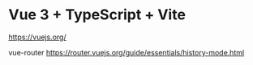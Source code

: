 # Vue 3 + TypeScript + Vite
https://vuejs.org/

vue-router
https://router.vuejs.org/guide/essentials/history-mode.html